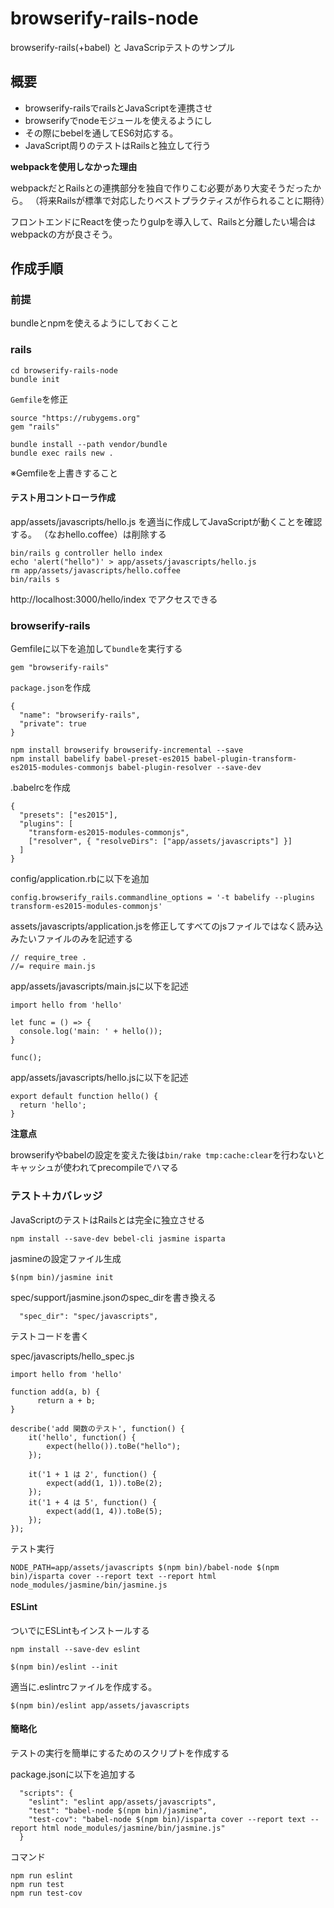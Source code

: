 # browserify-rails-node

browserify-rails(+babel) と JavaScripテストのサンプル

## 概要

* browserify-railsでrailsとJavaScriptを連携させ
* browserifyでnodeモジュールを使えるようにし
* その際にbebelを通してES6対応する。
* JavaScript周りのテストはRailsと独立して行う

**webpackを使用しなかった理由**

webpackだとRailsとの連携部分を独自で作りこむ必要があり大変そうだったから。
（将来Railsが標準で対応したりベストプラクティスが作られることに期待）

フロントエンドにReactを使ったりgulpを導入して、Railsと分離したい場合はwebpackの方が良さそう。


## 作成手順

### 前提

bundleとnpmを使えるようにしておくこと

### rails

```
cd browserify-rails-node
bundle init
```

`Gemfile`を修正

```
source "https://rubygems.org"
gem "rails"
```

```
bundle install --path vendor/bundle
bundle exec rails new .
```

※Gemfileを上書きすること

#### テスト用コントローラ作成

app/assets/javascripts/hello.js を適当に作成してJavaScriptが動くことを確認する。
（なおhello.coffee）は削除する

```
bin/rails g controller hello index
echo 'alert("hello")' > app/assets/javascripts/hello.js
rm app/assets/javascripts/hello.coffee
bin/rails s
```

http://localhost:3000/hello/index でアクセスできる


### browserify-rails

Gemfileに以下を追加して`bundle`を実行する

```
gem "browserify-rails"
```

`package.json`を作成

```
{
  "name": "browserify-rails",
  "private": true
}
```

```
npm install browserify browserify-incremental --save
npm install babelify babel-preset-es2015 babel-plugin-transform-es2015-modules-commonjs babel-plugin-resolver --save-dev
```

.babelrcを作成

```
{
  "presets": ["es2015"],
  "plugins": [
    "transform-es2015-modules-commonjs",
    ["resolver", { "resolveDirs": ["app/assets/javascripts"] }]
  ]
}
```

config/application.rbに以下を追加

```
config.browserify_rails.commandline_options = '-t babelify --plugins transform-es2015-modules-commonjs'
```

assets/javascripts/application.jsを修正してすべてのjsファイルではなく読み込みたいファイルのみを記述する

```
// require_tree .
//= require main.js
```


app/assets/javascripts/main.jsに以下を記述

```
import hello from 'hello'

let func = () => {
  console.log('main: ' + hello());
}

func();
```

app/assets/javascripts/hello.jsに以下を記述

```
export default function hello() {
  return 'hello';
}
```

**注意点**

browserifyやbabelの設定を変えた後は`bin/rake tmp:cache:clear`を行わないとキャッシュが使われてprecompileでハマる

### テスト＋カバレッジ

JavaScriptのテストはRailsとは完全に独立させる

```
npm install --save-dev bebel-cli jasmine isparta
```

jasmineの設定ファイル生成

```
$(npm bin)/jasmine init
```

spec/support/jasmine.jsonのspec_dirを書き換える

```
  "spec_dir": "spec/javascripts",
```

テストコードを書く

spec/javascripts/hello_spec.js

```
import hello from 'hello'

function add(a, b) {
      return a + b;
}

describe('add 関数のテスト', function() {
    it('hello', function() {
        expect(hello()).toBe("hello");
    });

    it('1 + 1 は 2', function() {
        expect(add(1, 1)).toBe(2);
    });
    it('1 + 4 は 5', function() {
        expect(add(1, 4)).toBe(5);
    });
});
```

テスト実行

```
NODE_PATH=app/assets/javascripts $(npm bin)/babel-node $(npm bin)/isparta cover --report text --report html node_modules/jasmine/bin/jasmine.js
```

#### ESLint

ついでにESLintもインストールする

```
npm install --save-dev eslint
```

```
$(npm bin)/eslint --init
```

適当に.eslintrcファイルを作成する。

```
$(npm bin)/eslint app/assets/javascripts
```

#### 簡略化

テストの実行を簡単にするためのスクリプトを作成する


package.jsonに以下を追加する

```
  "scripts": {
    "eslint": "eslint app/assets/javascripts",
    "test": "babel-node $(npm bin)/jasmine",
    "test-cov": "babel-node $(npm bin)/isparta cover --report text --report html node_modules/jasmine/bin/jasmine.js"
  }
```

コマンド

```
npm run eslint
npm run test
npm run test-cov
```
